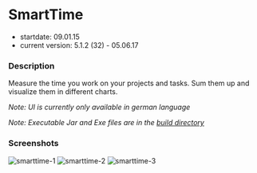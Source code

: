 # SmartTime

- startdate: 09.01.15
- current version: 5.1.2 (32) - 05.06.17

### Description

Measure the time you work on your projects and tasks.
Sum them up and visualize them in different charts.

_Note: UI is currently only available in german language_

_Note: Executable Jar and Exe files are in the [build directory](build/)_

### Screenshots

![smarttime-1](https://cloud.githubusercontent.com/assets/16324894/19945842/34fc31a4-a142-11e6-8c0a-fa3d99a3a7c2.png)
![smarttime-2](https://cloud.githubusercontent.com/assets/16324894/19945843/36232e2a-a142-11e6-8b27-69338987dbeb.png)
![smarttime-3](https://cloud.githubusercontent.com/assets/16324894/19945844/36eca17e-a142-11e6-9439-d29a2dbae6d9.png)
